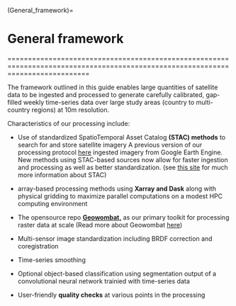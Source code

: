 (General_framework)=
# General framework
================================================================================================================================

The framework outlined in this guide enables large quantities of satellite data to be ingested and processed to generate carefully calibrated, gap-filled weekly time-series data over large study areas (country to multi-country regions) at 10m resolution. 

Characteristics of our processing include:

* Use of standardized SpatioTemporal Asset Catalog **(STAC) methods** to search for and store satellite imagery
        A previous version of our processing protocol [here](https://klwalker-sb.github.io/LUCinSA/intro.html) ingested imagery from 
        Google Earth Engine. New methods using STAC-based sources now allow for faster ingestion and processing as well as better 
        standardization. (see [this site](https://stacspec.org/en/about/) for much more information about STAC)

* array-based processing methods using **Xarray and Dask** along with physical gridding to maximize parallel computations on a modest 
        HPC computing environment
        
* The opensource repo **[Geowombat,](https://geowombat.readthedocs.io/en/latest/)** as our primary toolkit 
    for processing raster data at scale (Read more about Geowombat [here](https://geowombat.readthedocs.io/en/latest/))
    
* Multi-sensor image standardization including BRDF correction and coregistration

* Time-series smoothing

* Optional object-based classification using segmentation output of a convolutional neural network trainied with time-series data

* User-friendly **quality checks** at various points in the processing
